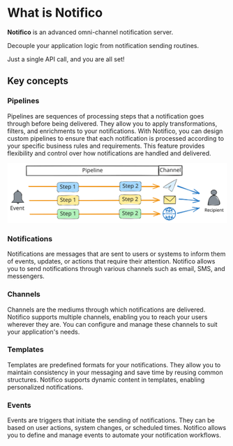 # What is Notifico
**Notifico** is an advanced omni-channel notification server.

Decouple your application logic from notification sending routines.

Just a single API call, and you are all set!

## Key concepts

### Pipelines
Pipelines are sequences of processing steps that a notification goes through before being delivered. They allow you to apply transformations, filters, and enrichments to your notifications. With Notifico, you can design custom pipelines to ensure that each notification is processed according to your specific business rules and requirements. This feature provides flexibility and control over how notifications are handled and delivered.

![pipelines.svg](pipelines.svg)

### Notifications
Notifications are messages that are sent to users or systems to inform them of events, updates, or actions that require their attention. Notifico allows you to send notifications through various channels such as email, SMS, and messengers.

### Channels
Channels are the mediums through which notifications are delivered. Notifico supports multiple channels, enabling you to reach your users wherever they are. You can configure and manage these channels to suit your application's needs.

### Templates
Templates are predefined formats for your notifications. They allow you to maintain consistency in your messaging and save time by reusing common structures. Notifico supports dynamic content in templates, enabling personalized notifications.

### Events
Events are triggers that initiate the sending of notifications. They can be based on user actions, system changes, or scheduled times. Notifico allows you to define and manage events to automate your notification workflows.
